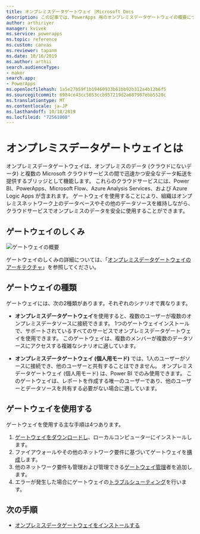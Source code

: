 ```yaml
---
title: オンプレミスデータゲートウェイ |Microsoft Docs
description: この記事では、PowerApps 用のオンプレミスデータゲートウェイの概要について説明します。
author: arthiriyer
manager: kvivek
ms.service: powerapps
ms.topic: reference
ms.custom: canvas
ms.reviewer: tapanm
ms.date: 10/16/2019
ms.author: arthii
search.audienceType:
- maker
search.app:
- PowerApps
ms.openlocfilehash: 1a5e27b59f1b19460933b61bb92b312a4b12b6f5
ms.sourcegitcommit: 6984ce43cc5653ccb957219d2a687907ebb5520c
ms.translationtype: MT
ms.contentlocale: ja-JP
ms.lasthandoff: 10/18/2019
ms.locfileid: "72561008"
---
```

# <a name="what-is-an-on-premises-data-gateway"></a>オンプレミスデータゲートウェイとは

オンプレミスデータゲートウェイは、オンプレミスのデータ (クラウドにないデータ) と複数の Microsoft クラウドサービスの間で迅速かつ安全なデータ転送を提供するブリッジとして機能します。 これらのクラウドサービスには、Power BI、PowerApps、Microsoft Flow、Azure Analysis Services、および Azure Logic Apps が含まれます。 ゲートウェイを使用することにより、組織はオンプレミスネットワーク上のデータベースやその他のデータソースを維持しながら、クラウドサービスでオンプレミスのデータを安全に使用することができます。

## <a name="how-the-gateway-works"></a>ゲートウェイのしくみ

![ゲートウェイの概要](media/gateway-reference/on-premises-data-gateway.png)

ゲートウェイのしくみの詳細については、「[オンプレミスデータゲートウェイのアーキテクチャ](/data-integration/gateway/service-gateway-onprem-indepth)」を参照してください。

## <a name="types-of-gateways"></a>ゲートウェイの種類

ゲートウェイには、次の2種類があります。それぞれのシナリオで異なります。

- **オンプレミスデータゲートウェイ**を使用すると、複数のユーザーが複数のオンプレミスデータソースに接続できます。 1つのゲートウェイインストールで、サポートされているすべてのサービスでオンプレミスデータゲートウェイを使用できます。 このゲートウェイは、複数のメンバーが複数のデータソースにアクセスする複雑なシナリオに適しています。

- **オンプレミスデータゲートウェイ (個人用モード)** では、1人のユーザーがソースに接続でき、他のユーザーと共有することはできません。 オンプレミスデータゲートウェイ (個人用モード) は、Power BI でのみ使用できます。 このゲートウェイは、レポートを作成する唯一のユーザーであり、他のユーザーとデータソースを共有する必要がない場合に適しています。

## <a name="use-a-gateway"></a>ゲートウェイを使用する

ゲートウェイを使用する主な手順は4つあります。

1. [ゲートウェイをダウンロードし](/data-integration/gateway/service-gateway-install)、ローカルコンピューターにインストールします。
2. ファイアウォールやその他のネットワーク要件に基づいてゲートウェイを[構成](/data-integration/gateway/service-gateway-app)します。
3. 他のネットワーク要件も管理および管理できる[ゲートウェイ管理](/data-integration/gateway/service-gateway-manage)者を追加します。
4. エラーが発生した場合にゲートウェイの[トラブルシューティング](/data-integration/gateway/service-gateway-tshoot)を行います。

## <a name="next-steps"></a>次の手順

- [オンプレミスデータゲートウェイをインストールする](/data-integration/gateway/service-gateway-install)